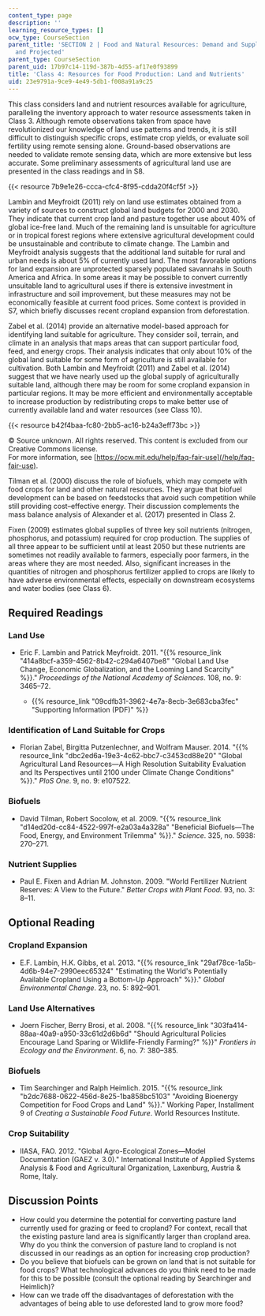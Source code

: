 ```yaml
---
content_type: page
description: ''
learning_resource_types: []
ocw_type: CourseSection
parent_title: 'SECTION 2 | Food and Natural Resources: Demand and Supply, Current
  and Projected'
parent_type: CourseSection
parent_uid: 17b97c14-119d-387b-4d55-af17e0f93899
title: 'Class 4: Resources for Food Production: Land and Nutrients'
uid: 23e9791a-9ce9-4e49-5db1-f008a91a9c25
---
```


This class considers land and nutrient resources available for agriculture, paralleling the inventory approach to water resource assessments taken in Class 3. Although remote observations taken from space have revolutionized our knowledge of land use patterns and trends, it is still difficult to distinguish specific crops, estimate crop yields, or evaluate soil fertility using remote sensing alone. Ground-based observations are needed to validate remote sensing data, which are more extensive but less accurate. Some preliminary assessments of agricultural land use are presented in the class readings and in S8.

{{< resource 7b9e1e26-ccca-cfc4-8f95-cdda20f4cf5f >}}

Lambin and Meyfroidt (2011) rely on land use estimates obtained from a variety of sources to construct global land budgets for 2000 and 2030. They indicate that current crop land and pasture together use about 40% of global ice-free land. Much of the remaining land is unsuitable for agriculture or in tropical forest regions where extensive agricultural development could be unsustainable and contribute to climate change. The Lambin and Meyfroidt analysis suggests that the additional land suitable for rural and urban needs is about 5% of currently used land. The most favorable options for land expansion are unprotected sparsely populated savannahs in South America and Africa. In some areas it may be possible to convert currently unsuitable land to agricultural uses if there is extensive investment in infrastructure and soil improvement, but these measures may not be economically feasible at current food prices. Some context is provided in S7, which briefly discusses recent cropland expansion from deforestation.

Zabel et al. (2014) provide an alternative model-based approach for identifying land suitable for agriculture. They consider soil, terrain, and climate in an analysis that maps areas that can support particular food, feed, and energy crops. Their analysis indicates that only about 10% of the global land suitable for some form of agriculture is still available for cultivation. Both Lambin and Meyfroidt (2011) and Zabel et al. (2014) suggest that we have nearly used up the global supply of agriculturally suitable land, although there may be room for some cropland expansion in particular regions. It may be more efficient and environmentally acceptable to increase production by redistributing crops to make better use of currently available land and water resources (see Class 10).

{{< resource b42f4baa-fc80-2bb5-ac16-b24a3eff73bc >}}

© Source unknown. All rights reserved. This content is excluded from our Creative Commons license.  
For more information, see [https://ocw.mit.edu/help/faq-fair-use](/help/faq-fair-use).

Tilman et al. (2000) discuss the role of biofuels, which may compete with food crops for land and other natural resources. They argue that biofuel development can be based on feedstocks that avoid such competition while still providing cost–effective energy. Their discussion complements the mass balance analysis of Alexander et al. (2017) presented in Class 2.

Fixen (2009) estimates global supplies of three key soil nutrients (nitrogen, phosphorus, and potassium) required for crop production. The supplies of all three appear to be sufficient until at least 2050 but these nutrients are sometimes not readily available to farmers, especially poor farmers, in the areas where they are most needed. Also, significant increases in the quantities of nitrogen and phosphorus fertilizer applied to crops are likely to have adverse environmental effects, especially on downstream ecosystems and water bodies (see Class 6).

Required Readings
-----------------

### Land Use

*   Eric F. Lambin and Patrick Meyfroidt. 2011. "{{% resource_link "414a8bcf-a359-4562-8b42-c294a6407be8" "Global Land Use Change, Economic Globalization, and the Looming Land Scarcity" %}}." _Proceedings of the National Academy of Sciences_. 108, no. 9: 3465–72.
    
    *   {{% resource_link "09cdfb31-3962-4e7a-8ecb-3e683cba3fec" "Supporting Information (PDF)" %}}

### Identification of Land Suitable for Crops

*   Florian Zabel, Birgitta Putzenlechner, and Wolfram Mauser. 2014. "{{% resource_link "dbc2ed6a-19e3-4c62-bbc7-c3453cd88e20" "Global Agricultural Land Resources—A High Resolution Suitability Evaluation and Its Perspectives until 2100 under Climate Change Conditions" %}}." _PloS One_. 9, no. 9: e107522.
    

### Biofuels

*   David Tilman, Robert Socolow, et al. 2009. "{{% resource_link "d14ed20d-cc84-4522-997f-e2a03a4a328a" "Beneficial Biofuels—The Food, Energy, and Environment Trilemma" %}}." _Science_. 325, no. 5938: 270–271.
    

### Nutrient Supplies

*   Paul E. Fixen and Adrian M. Johnston. 2009. "World Fertilizer Nutrient Reserves: A View to the Future." _Better Crops with Plant Food._ 93, no. 3: 8–11.
    

Optional Reading
----------------

### Cropland Expansion

*   E.F. Lambin, H.K. Gibbs, et al. 2013. "{{% resource_link "29af78ce-1a5b-4d6b-94e7-2990eec65324" "Estimating the World's Potentially Available Cropland Using a Bottom-Up Approach" %}}." _Global Environmental Change_. 23, no. 5: 892–901.
    

### Land Use Alternatives

*   Joern Fischer, Berry Brosi, et al. 2008. "{{% resource_link "303fa414-88aa-40a9-a950-33c61d2d6b6d" "Should Agricultural Policies Encourage Land Sparing or Wildlife-Friendly Farming?" %}}" _Frontiers in Ecology and the Environment_. 6, no. 7: 380–385.
    

### Biofuels

*   Tim Searchinger and Ralph Heimlich. 2015. "{{% resource_link "b2dc7688-0622-456d-8e25-1ba858bc5103" "Avoiding Bioenergy Competition for Food Crops and Land" %}}." Working Paper, Installment 9 of _Creating a Sustainable Food Future_. World Resources Institute.
    

### Crop Suitability

*   IIASA, FAO. 2012. "Global Agro-Ecological Zones—Model Documentation (GAEZ v. 3.0)." International Institute of Applied Systems Analysis & Food and Agricultural Organization, Laxenburg, Austria & Rome, Italy.
    

Discussion Points
-----------------

*   How could you determine the potential for converting pasture land currently used for grazing or feed to cropland? For context, recall that the existing pasture land area is significantly larger than cropland area. Why do you think the conversion of pasture land to cropland is not discussed in our readings as an option for increasing crop production?
*   Do you believe that biofuels can be grown on land that is not suitable for food crops? What technological advances do you think need to be made for this to be possible (consult the optional reading by Searchinger and Heimlich)?
*   How can we trade off the disadvantages of deforestation with the advantages of being able to use deforested land to grow more food?